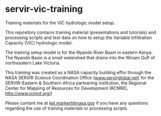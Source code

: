 # servir-vic-training
Training materials for the VIC hydrologic model setup.

This repository contains training material (presentations and tutorials) and processing scripts and test data on how to setup the Variable Infiltration Capacity (VIC) hydrologic model.

The training setup model is for the Nyando River Basin in eastern Kenya. The Nyando Basin is a small watershed that drains into the Winam Gulf of northeastern Lake Victoria.

This training was created as a NASA capacity building effor through the NASA SERVIR Science Coordination Office (www.servirglobal.net) for the SERVIR-Eastern & Southern Africa partnering institution, the Regional Center for Mapping of Resources for Development (RCMRD, http://www.rcmrd.org/)

Please contant me at kel.markert@nasa.gov if you have any questions regarding the use of training materials or processing scripts.

